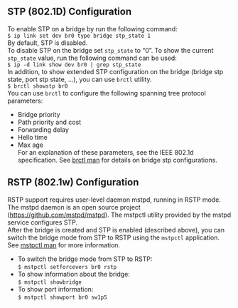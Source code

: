 ## STP (802.1D) Configuration
To enable STP on a bridge by run the following command:  
`$ ip link set dev br0 type bridge stp_state 1`  
By default, STP is disabled.  
To disable STP on the bridge set `stp_state` to “0”. 
To show the current `stp_state` value, run the following command can be used:  
`$ ip -d link show dev br0 | grep stp_state`    
In addition, to show extended STP configuration on the bridge (bridge stp state, port stp state, …), you can use `brctl` utility.  
`$ brctl showstp br0`  
You can use `brctl` to configure the following spanning tree protocol parameters:   
* Bridge priority
* Path priority and cost
* Forwarding delay
* Hello time
* Max age  
For an explanation of these parameters, see the IEEE 802.1d specification.
See [brctl man](https://linux.die.net/man/8/brctl) for details on bridge stp configurations.  

## RSTP (802.1w) Configuration
RSTP support requires user-level daemon mstpd, running in RSTP mode. The mstpd daemon is an open source project (https://github.com/mstpd/mstpd). 
The mstpctl utility provided by the mstpd service configures STP.  
After the bridge is created and STP is enabled (described above), you can switch the bridge mode from STP to RSTP using the `mstpctl` application. See [mstpctl man](https://github.com/mstpd/mstpd/blob/master/utils/mstpctl.8) for more information. 
* To switch the bridge mode from STP to RSTP:  
`$ mstpctl setforcevers br0 rstp`  
* To show information about the bridge:  
`$ mstpctl showbridge`  
* To show port information:  
`$ mstpctl showport br0 sw1p5`  
  

